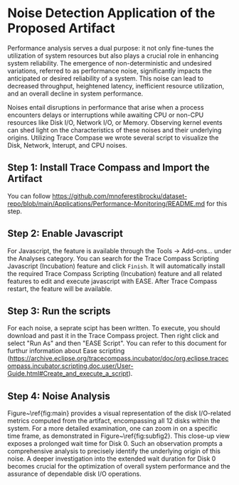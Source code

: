 # Noise Detection  Application of the Proposed Artifact
Performance analysis serves a dual purpose: it not only fine-tunes the utilization of system resources but also plays a crucial role in enhancing system reliability. The emergence of non-deterministic and undesired variations, referred to as performance noise, significantly impacts the anticipated or desired reliability of a system. This noise can lead to decreased throughput, heightened latency, inefficient resource utilization, and an overall decline in system performance.

Noises entail disruptions in performance that arise when a process encounters delays or interruptions while awaiting CPU or non-CPU resources like Disk I/O, Network I/O, or Memory. Observing kernel events can shed light on the characteristics of these noises and their underlying origins. Utilizing Trace Compase we wrote several script to visualize the Disk, Network, Interupt, and CPU noises.

## Step 1: Install Trace Compass and Import the Artifact
You can follow https://github.com/mnoferestibrocku/dataset-repo/blob/main/Applications/Performance-Monitoring/README.md for this step. 

## Step 2: Enable Javascript
For Javascript, the feature is available through the Tools -> Add-ons... under the Analyses category. You can search for the Trace Compass Scripting Javascript (Incubation) feature and click ``Finish``.
It will automatically install the required Trace Compass Scripting (Incubation) feature and all related features to edit and execute javascript with EASE.
After Trace Compass restart, the feature will be available.

## Step 3: Run the scripts
For each noise, a seprate scipt has been written. To execute, you should download and past it in the Trace Compass project. Then right click and select "Run As" and then "EASE Script". You can refer to this document for furthur information about Ease scripting (https://archive.eclipse.org/tracecompass.incubator/doc/org.eclipse.tracecompass.incubator.scripting.doc.user/User-Guide.html#Create_and_execute_a_script).

## Step 4: Noise Analysis
Figure~\ref{fig:main} provides a visual representation of the disk I/O-related metrics computed from the artifact, encompassing all 12 disks within the system. For a more detailed examination, one can zoom in on a specific time frame, as demonstrated in Figure~\ref{fig:subfig2}. This close-up view exposes a prolonged wait time for Disk 0. Such an observation prompts a comprehensive analysis to precisely identify the underlying origin of this noise. A deeper investigation into the extended wait duration for Disk 0 becomes crucial for the optimization of overall system performance and the assurance of dependable disk I/O operations.
